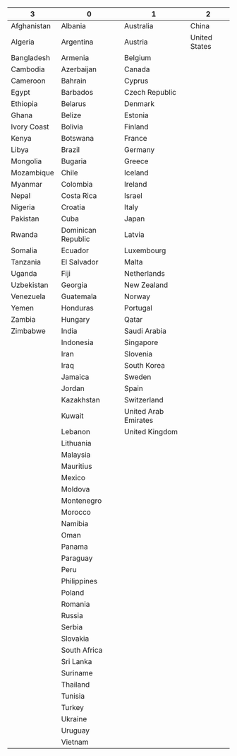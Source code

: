 ##

| 3           | 0                  | 1                    | 2             |
| ----------- | ------------------ | -------------------- | ------------- |
| Afghanistan | Albania            | Australia            | China         |
| Algeria     | Argentina          | Austria              | United States |
| Bangladesh  | Armenia            | Belgium              |
| Cambodia    | Azerbaijan         | Canada               |
| Cameroon    | Bahrain            | Cyprus               |
| Egypt       | Barbados           | Czech Republic       |
| Ethiopia    | Belarus            | Denmark              |
| Ghana       | Belize             | Estonia              |
| Ivory Coast | Bolivia            | Finland              |
| Kenya       | Botswana           | France               |
| Libya       | Brazil             | Germany              |
| Mongolia    | Bugaria            | Greece               |
| Mozambique  | Chile              | Iceland              |
| Myanmar     | Colombia           | Ireland              |
| Nepal       | Costa Rica         | Israel               |
| Nigeria     | Croatia            | Italy                |
| Pakistan    | Cuba               | Japan                |
| Rwanda      | Dominican Republic | Latvia               |
| Somalia     | Ecuador            | Luxembourg           |
| Tanzania    | El Salvador        | Malta                |
| Uganda      | Fiji               | Netherlands          |
| Uzbekistan  | Georgia            | New Zealand          |
| Venezuela   | Guatemala          | Norway               |
| Yemen       | Honduras           | Portugal             |
| Zambia      | Hungary            | Qatar                |
| Zimbabwe    | India              | Saudi Arabia         |
|             | Indonesia          | Singapore            |
|             | Iran               | Slovenia             |
|             | Iraq               | South Korea          |
|             | Jamaica            | Sweden               |
|             | Jordan             | Spain                |
|             | Kazakhstan         | Switzerland          |
|             | Kuwait             | United Arab Emirates |
|             | Lebanon            | United Kingdom       |
|             | Lithuania          |
|             | Malaysia           |
|             | Mauritius          |
|             | Mexico             |
|             | Moldova            |
|             | Montenegro         |
|             | Morocco            |
|             | Namibia            |
|             | Oman               |
|             | Panama             |
|             | Paraguay           |
|             | Peru               |
|             | Philippines        |
|             | Poland             |
|             | Romania            |
|             | Russia             |
|             | Serbia             |
|             | Slovakia           |
|             | South Africa       |
|             | Sri Lanka          |
|             | Suriname           |
|             | Thailand           |
|             | Tunisia            |
|             | Turkey             |
|             | Ukraine            |
|             | Uruguay            |
|             | Vietnam            |

##
